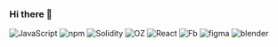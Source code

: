 ### Hi there 👋

<div display="flex">
  <img src="https://img.shields.io/badge/JavaScript-F7DF1E?logo=javascript&logoColor=000&style=flat" alt="JavaScript"/>
  <img src="https://img.shields.io/badge/npm-CB3837?logo=npm&logoColor=fff&style=flat" alt="npm"/>
  <img src="https://img.shields.io/badge/Solidity-363636?logo=solidity&logoColor=fff&style=flat-square" alt="Solidity"/>
  <img src="https://img.shields.io/badge/OpenZeppelin-4E5EE4?logo=openzeppelin&logoColor=fff&style=flat" alt="OZ"/>
  <img src="https://img.shields.io/badge/React-61DAFB?logo=react&logoColor=000&style=flat-square" alt="React"/>
  <img src="https://img.shields.io/badge/Firebase-FFCA28?logo=firebase&logoColor=000&style=flat" alt="Fb"/>
  <img src="https://img.shields.io/badge/Figma-F24E1E?logo=figma&logoColor=fff&style=flat" alt="figma"/>
  <img src="https://img.shields.io/badge/Blender-E87D0D?logo=blender&logoColor=fff&style=flat" alt="blender"/>
</div>
